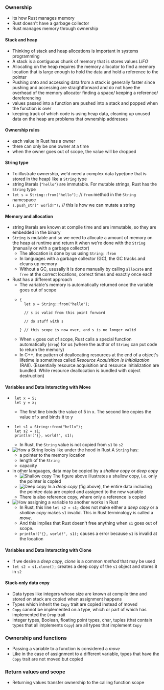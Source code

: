 ### Ownership
* its how Rust manages memory
* Rust doesn't have a garbage collector
* Rust manages memory through ownership

#### Stack and heap
* Thinking of stack and heap allocations is important in systems programming
* A stack is a contiguous chunk of memory that is stores values *LIFO*
* Allocating on the heap requires the memory allocator to find a memory location that is large enough to hold the data and hold a reference to the pointer 
* Pushing onto and accessing data from a stack is generally faster since pushing and accessing are straightforward and do not have the overhead of the memory allocator finding a space/ keeping a reference/ dereferencing
* values passed into a function are pushed into a stack and popped when the function is over
* keeping track of which code is using heap data, cleaning up unused data on the heap are problems that ownership addresses

#### Ownership rules
* each value in Rust has a owner
* there can only be one owner at a time
* when the owner goes out of scope, the value will be dropped

#### String type
* To illustrate ownership, we'd need a complex data type(one that is stored in the heap) like a `String` type
* string literals (`"hello"`) are immutable. For mutable strings, Rust has the `String` type
* `let s = String::from("hello");` // `from` method in the `String` namespace
* `s.push_str(" world!");` // this is how we can mutate a string

#### Memory and allocation
* string literals are known at compile time and are immutable, so they are embedded in the binary
* `String` is mutable and so we need to allocate a amount of memory on the heap at runtime and return it when we're done with the `String` (manually or with a garbage collector)
    - The allocation is done by us using `String::from`
    - In languages with a garbage collector (GC), the GC tracks and cleans up memory
    - Without a GC, ususally it is done manually by calling `allocate` and `free` at the correct locations, correct times and exactly once each
* Rust has a different approach
    - The variable's memory is automatically returned once the variable goes out of scope
    - ```
      {
        let s = String::from("hello");
        
        // s is valid from this point forward

        // do stuff with s

      } // this scope is now over, and s is no longer valid
      ```
    - When `s` goes out of scope, Rust calls a special function automatically (`drop`) for us (where the author of `String` can put code to return the memory)
    - In C++, the pattern of deallocating resources at the end of a object's lifetime is sometimes called *Resource Acquisition Is Initialization* (RAII). (Essentially resource acquisition and resource initialization are bundled. While resource deallocation is bundled with object destruction)

#### Variables and Data Interacting with Move
* ```
   let x = 5;
   let y = x;
  ```
  * The first line binds the value of 5 in x. The second line copies the value of x and binds it to y
* ```
   let s1 = String::from("hello"); 
   let s2 = s1;
   println!("{}, world!", s1);
  ```
  * In Rust, the `String` value is not copied from `s1` to `s2`
* ![How a String looks like under the hood in Rust](assets/trpl04-01.svg "How a String looks like under the hood in Rust")
  A `String` has:
  * a pointer to the memory location
  * length of the `String`
  * capacity
* In other languages, data may be copied by a *shallow copy* or *deep copy*
  * ![Shallow copy](assets/trpl04-02.svg "Shallow copy")
  The figure above illustrates a shallow copy, i.e. only the pointer is copied
  * ![Deep copy](assets/trpl04-03.svg "Deep copy")
  In a *deep copy* (fig above), the entire data including the pointee data are copied and assigned to the new variable
  * There is also reference copy, where only a reference is copied
* ![How assigning a variable to another works in Rust](assets/trpl04-04.svg "How assigning a variable to another works in Rust")
  * In Rust, this line `let s2 = s1;` does not make either a *deep copy* or a *shallow copy* makes `s1` invalid. This in Rust terminology is called a *move*.
  * And this implies that Rust doesn't free anything when `s1` goes out of scope.
  * `println!("{}, world!", s1);` causes a error because `s1` is invalid at the location

#### Variables and Data Interacting with Clone
* If we desire a *deep copy*, *clone* is a common *method* that may be used
* `let s2 = s1.clone();` creates a deep copy of the `s1` object and stores it in `s2`

#### Stack-only data copy
* Data types like integers whose size are known at compile time and stored on stack are copied when assignment happens
* Types which inherit the `Copy` trait are copied instead of moved
* `Copy` cannot be implemented on a type, which or part of which has implemented the `Drop` trait
* Integer types, Boolean, floating point types, char, tuples (that contain types that all implements `Copy`) are all types that implement `Copy`

### Ownership and functions
* Passing a variable to a function is considered a *move*
* Like in the case of assignment to a different variable, types that have the `Copy` trait are not moved but copied

### Return values and scope
* Returning values transfer ownership to the calling function scope